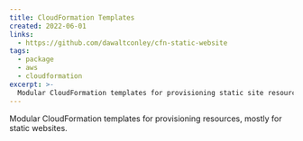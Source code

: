 ```yaml
---
title: CloudFormation Templates
created: 2022-06-01
links:
  - https://github.com/dawaltconley/cfn-static-website
tags:
  - package
  - aws
  - cloudformation
excerpt: >-
  Modular CloudFormation templates for provisioning static site resources.
---
```


Modular CloudFormation templates for provisioning resources, mostly for static
websites.
